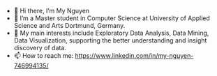 - 👋 Hi there, I’m My Nguyen
- 🌱 I’m a Master student in Computer Science at University of Applied Science and Arts Dortmund, Germany.
- 💞️ My main interests include Exploratory Data Analysis, Data Mining, Data Visualization, supporting the better understanding and insight discovery of data.
- 📫 How to reach me: https://www.linkedin.com/in/my-nguyen-746994135/

<!---
tramyynt/tramyynt is a ✨ special ✨ repository because its `README.md` (this file) appears on your GitHub profile.
You can click the Preview link to take a look at your changes.
--->
